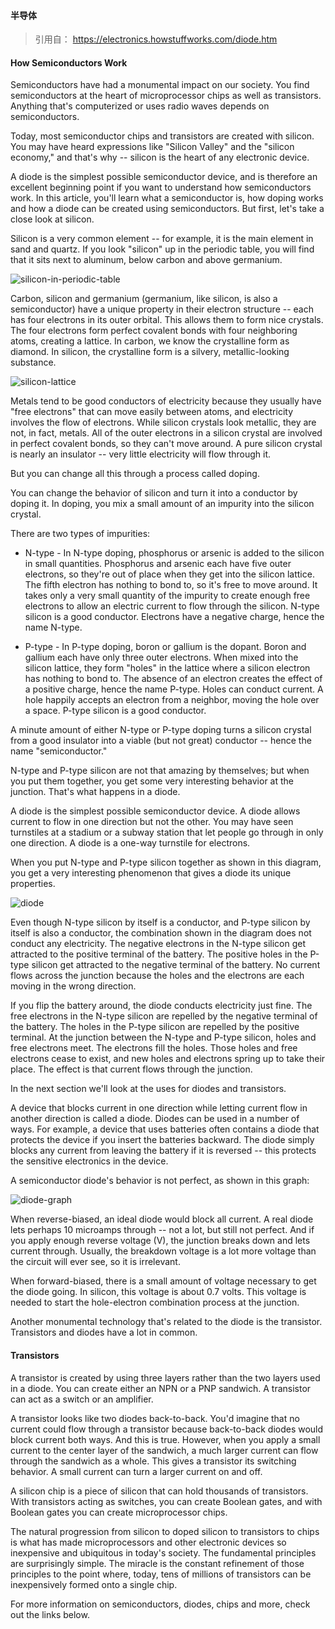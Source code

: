 #### 半导体

>引用自：
>https://electronics.howstuffworks.com/diode.htm

#### How Semiconductors Work

Semiconductors have had a monumental impact on our society. 
You find semiconductors at the heart of microprocessor chips as well as transistors. 
Anything that's computerized or uses radio waves depends on semiconductors.

Today, most semiconductor chips and transistors are created with silicon. 
You may have heard expressions like "Silicon Valley" and the "silicon economy," 
and that's why -- silicon is the heart of any electronic device.

A diode is the simplest possible semiconductor device, 
and is therefore an excellent beginning point if you want to understand how semiconductors work. 
In this article, you'll learn what a semiconductor is, how doping works and how a diode can be created using semiconductors. 
But first, let's take a close look at silicon.

Silicon is a very common element -- for example, it is the main element in sand and quartz. 
If you look "silicon" up in the periodic table, you will find that it sits next to aluminum, 
below carbon and above germanium.

![silicon-in-periodic-table](https://github.com/deanisty/Electron/blob/master/semiconductor/diode-periodic.gif)

Carbon, silicon and germanium (germanium, like silicon, is also a semiconductor) have a unique property in their electron structure 
-- each has four electrons in its outer orbital. This allows them to form nice crystals. 
The four electrons form perfect covalent bonds with four neighboring atoms, creating a lattice. 
In carbon, we know the crystalline form as diamond. In silicon, the crystalline form is a silvery, metallic-looking substance.

![silicon-lattice](https://github.com/deanisty/Electron/blob/master/semiconductor/diode-silicon-lattice.gif)

Metals tend to be good conductors of electricity because they usually have "free electrons" that can move easily between atoms, 
and electricity involves the flow of electrons. While silicon crystals look metallic, they are not, in fact, metals. 
All of the outer electrons in a silicon crystal are involved in perfect covalent bonds, so they can't move around. 
A pure silicon crystal is nearly an insulator -- very little electricity will flow through it.

But you can change all this through a process called doping.

You can change the behavior of silicon and turn it into a conductor by doping it. 
In doping, you mix a small amount of an impurity into the silicon crystal.

There are two types of impurities:

* N-type - In N-type doping, phosphorus or arsenic is added to the silicon in small quantities. 
Phosphorus and arsenic each have five outer electrons, so they're out of place when they get into the silicon lattice. 
The fifth electron has nothing to bond to, so it's free to move around. 
It takes only a very small quantity of the impurity to create enough free electrons to allow an electric current to flow through 
the silicon. 
N-type silicon is a good conductor. Electrons have a negative charge, hence the name N-type.

* P-type - In P-type doping, boron or gallium is the dopant. 
Boron and gallium each have only three outer electrons. 
When mixed into the silicon lattice, they form "holes" in the lattice where a silicon electron has nothing to bond to. 
The absence of an electron creates the effect of a positive charge, hence the name P-type. Holes can conduct current. 
A hole happily accepts an electron from a neighbor, moving the hole over a space. P-type silicon is a good conductor.


A minute amount of either N-type or P-type doping turns a silicon crystal from a good insulator into a viable (but not great) conductor 
-- hence the name "semiconductor."

N-type and P-type silicon are not that amazing by themselves; 
but when you put them together, you get some very interesting behavior at the junction. That's what happens in a diode.

A diode is the simplest possible semiconductor device. 
A diode allows current to flow in one direction but not the other. 
You may have seen turnstiles at a stadium or a subway station that let people go through in only one direction. 
A diode is a one-way turnstile for electrons.

When you put N-type and P-type silicon together as shown in this diagram, 
you get a very interesting phenomenon that gives a diode its unique properties.

![diode](https://github.com/deanisty/Electron/blob/master/semiconductor/diode.gif)

Even though N-type silicon by itself is a conductor, and P-type silicon by itself is also a conductor, 
the combination shown in the diagram does not conduct any electricity. 
The negative electrons in the N-type silicon get attracted to the positive terminal of the battery. 
The positive holes in the P-type silicon get attracted to the negative terminal of the battery. 
No current flows across the junction because the holes and the electrons are each moving in the wrong direction.


If you flip the battery around, the diode conducts electricity just fine. 
The free electrons in the N-type silicon are repelled by the negative terminal of the battery. 
The holes in the P-type silicon are repelled by the positive terminal. 
At the junction between the N-type and P-type silicon, holes and free electrons meet. 
The electrons fill the holes. 
Those holes and free electrons cease to exist, and new holes and electrons spring up to take their place. 
The effect is that current flows through the junction.

In the next section we'll look at the uses for diodes and transistors.

A device that blocks current in one direction while letting current flow in another direction is called a diode. 
Diodes can be used in a number of ways. 
For example, a device that uses batteries often contains a diode that protects the device if you insert the batteries backward. 
The diode simply blocks any current from leaving the battery if it is reversed -- 
this protects the sensitive electronics in the device.

A semiconductor diode's behavior is not perfect, as shown in this graph:

![diode-graph](https://github.com/deanisty/Electron/blob/master/semiconductor/diode-graph.gif)

When reverse-biased, an ideal diode would block all current. 
A real diode lets perhaps 10 microamps through -- not a lot, but still not perfect. 
And if you apply enough reverse voltage (V), the junction breaks down and lets current through. 
Usually, the breakdown voltage is a lot more voltage than the circuit will ever see, so it is irrelevant.

When forward-biased, there is a small amount of voltage necessary to get the diode going. 
In silicon, this voltage is about 0.7 volts. 
This voltage is needed to start the hole-electron combination process at the junction.

Another monumental technology that's related to the diode is the transistor. Transistors and diodes have a lot in common.


#### Transistors
A transistor is created by using three layers rather than the two layers used in a diode. 
You can create either an NPN or a PNP sandwich. A transistor can act as a switch or an amplifier.

A transistor looks like two diodes back-to-back. 
You'd imagine that no current could flow through a transistor because back-to-back diodes would block current both ways. 
And this is true. 
However, when you apply a small current to the center layer of the sandwich, 
a much larger current can flow through the sandwich as a whole. 
This gives a transistor its switching behavior. A small current can turn a larger current on and off.

A silicon chip is a piece of silicon that can hold thousands of transistors. 
With transistors acting as switches, you can create Boolean gates, and with Boolean gates you can create microprocessor chips.

The natural progression from silicon to doped silicon to transistors to chips is what has made microprocessors and other electronic 
devices so inexpensive and ubiquitous in today's society. 
The fundamental principles are surprisingly simple. 
The miracle is the constant refinement of those principles to the point where, today, 
tens of millions of transistors can be inexpensively formed onto a single chip.

For more information on semiconductors, diodes, chips and more, check out the links below.
